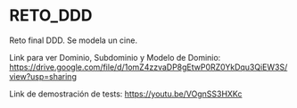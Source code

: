 # RETO_DDD
Reto final DDD. Se modela un cine.

Link para ver Dominio, Subdominio y Modelo de Dominio: https://drive.google.com/file/d/1omZ4zzvaDP8gEtwP0RZ0YkDqu3QiEW3S/view?usp=sharing

Link de demostración de tests: https://youtu.be/VOgnSS3HXKc
